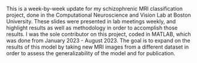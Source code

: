 This is a week-by-week update for my schizophrenic MRI classification project, done in the Computational Neuroscience and Vision Lab at Boston University. These slides were presented in lab meetings weekly, and highlight results as well as methodology in order to accomplish those results.
I was the sole contributor on this project, coded in MATLAB, which was done from January 2023 - August 2023. 
The goal is to expand on the results of this model by taking new MRI images from a different dataset in order to assess the generalizability of the model and for publication. 
